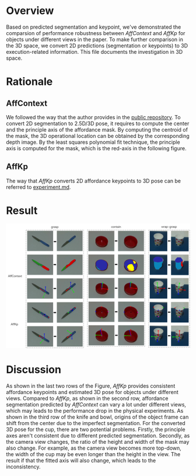 # Overview
Based on predicted segmentation and keypoint, we've demonstrated the comparsion of performance robustness between _AffContext_ and _AffKp_ for objects under different views in the paper. 
To make further comparison in the 3D space, we convert 2D predictions (segmentation or keypoints) to 3D execution-related information. This file documents the investigation in 3D space.

# Rationale
## AffContext
We followed the way that the author provides in the [public repository](https://github.com/ivalab/affordanceNet_Context).
To convert 2D segmentation to 2.5D/3D pose, it requires to compute the center and the principle axis of the affordance mask. By computing the centroid of the mask, the 3D
operational location can be obtained by the corresponding depth image. By the least squares polynomial fit technique, the principle axis is computed for the mask, which is 
the red-axis in the following figure.

## AffKp
The way that _AffKp_ converts 2D affordance keypoints to 3D pose can be referred to [experiment.md](https://github.com/ivalab/AffKpNet/blob/master/readme/experiment.md).

# Result
![image](../img/seg_pv_test/fig_pv_3d.png)

# Discussion

As shown in the last two rows of the Figure, _AffKp_ provides consistent affordance keypoints and estimated 3D pose for objects under different views.  Compared to _AffKp_, as 
shown in the second row, affordance segmentation predicted by _AffContext_ can vary a lot under different views, which may leads to the performance drop in the physical 
experiments. As shown in the third row of the knife and bowl, origins of the object frame can shift from the center due to the imperfect segmentation.  For the converted 3D pose 
for the cup, there are two potential problems. Firstly, the principle axes aren't consistent due to different predicted segmentation. Secondly, as the camera view changes, the 
ratio of the height and width of the mask may also change. For example, as the camera view becomes more top-down, the width of the cup may be even longer than the height in the 
view. The result if that the fitted axis will also change, which leads to the inconsistency. 
